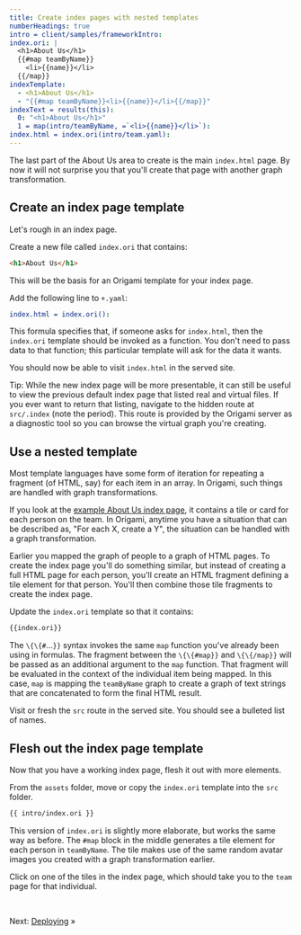 ```yaml
---
title: Create index pages with nested templates
numberHeadings: true
intro = client/samples/frameworkIntro:
index.ori: |
  <h1>About Us</h1>
  {{#map teamByName}}
    <li>{{name}}</li>
  {{/map}}
indexTemplate:
  - <h1>About Us</h1>
  - "{{#map teamByName}}<li>{{name}}</li>{{/map}}"
indexText = results(this):
  0: "<h1>About Us</h1>"
  1 = map(intro/teamByName, =`<li>{{name}}</li>`):
index.html = index.ori(intro/team.yaml):
---
```


The last part of the About Us area to create is the main `index.html` page. By now it will not surprise you that you'll create that page with another graph transformation.

## Create an index page template

Let's rough in an index page.

<span class="tutorialStep"></span> Create a new file called `index.ori` that contains:

```html
<h1>About Us</h1>
```

This will be the basis for an Origami template for your index page.

<span class="tutorialStep"></span> Add the following line to `+.yaml`:

```yaml
index.html = index.ori():
```

This formula specifies that, if someone asks for `index.html`, then the `index.ori` template should be invoked as a function. You don't need to pass data to that function; this particular template will ask for the data it wants.

You should now be able to visit `index.html` in the served site.

Tip: While the new index page will be more presentable, it can still be useful to view the previous default index page that listed real and virtual files. If you ever want to return that listing, navigate to the hidden route at `src/.index` (note the period). This route is provided by the Origami server as a diagnostic tool so you can browse the virtual graph you're creating.

## Use a nested template

Most template languages have some form of iteration for repeating a fragment (of HTML, say) for each item in an array. In Origami, such things are handled with graph transformations.

If you look at the [example About Us index page](/samples/aboutUs), it contains a tile or card for each person on the team. In Origami, anytime you have a situation that can be described as, "For each X, create a Y", the situation can be handled with a graph transformation.

Earlier you mapped the graph of people to a graph of HTML pages. To create the index page you'll do something similar, but instead of creating a full HTML page for each person, you'll create an HTML fragment defining a tile element for that person. You'll then combine those tile fragments to create the index page.

<span class="tutorialStep"></span> Update the `index.ori` template so that it contains:

```html
{{index.ori}}
```

The `\{\{#`…`}}` syntax invokes the same `map` function you've already been using in formulas. The fragment between the `\{\{#map}}` and `\{\{/map}}` will be passed as an additional argument to the `map` function. That fragment will be evaluated in the context of the individual item being mapped. In this case, `map` is mapping the `teamByName` graph to create a graph of text strings that are concatenated to form the final HTML result.

<span class="tutorialStep"></span> Visit or fresh the `src` route in the served site. You should see a bulleted list of names.

## Flesh out the index page template

Now that you have a working index page, flesh it out with more elements.

<span class="tutorialStep"></span> From the `assets` folder, move or copy the `index.ori` template into the `src` folder.

```html
{{ intro/index.ori }}
```

This version of `index.ori` is slightly more elaborate, but works the same way as before. The `#map` block in the middle generates a tile element for each person in `teamByName`. The tile makes use of the same random avatar images you created with a graph transformation earlier.

<span class="tutorialStep"></span> Click on one of the tiles in the index page, which should take you to the `team` page for that individual.

&nbsp;

Next: [Deploying](intro8.html) »
